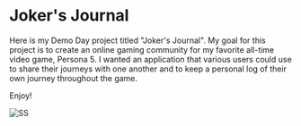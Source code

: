 # Joker's Journal

Here is my Demo Day project titled "Joker's Journal". My goal for this project is to create an online gaming community for my favorite all-time video game, Persona 5. I wanted an application that various users could use to share their journeys with one another and to keep a personal log of their own journey throughout the game.

Enjoy!

![SS](https://user-images.githubusercontent.com/112198288/202972300-710bcf61-6007-40e9-9556-89c2a1b8cac8.png)
